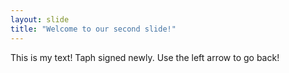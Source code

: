 ```yaml
---
layout: slide
title: "Welcome to our second slide!"
---
```

This is my text! Taph signed newly.
Use the left arrow to go back!
